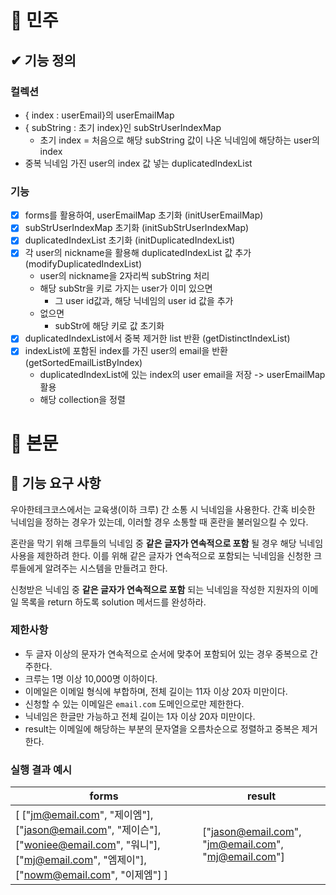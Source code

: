 # 🎈 민주

## ✔ 기능 정의
### 컬렉션
- { index : userEmail}의 userEmailMap
- { subString : 초기 index}인 subStrUserIndexMap 
  - 초기 index = 처음으로 해당 subString 값이 나온 닉네임에 해당하는 user의 index
- 중복 닉네임 가진 user의 index 값 넣는 duplicatedIndexList 

### 기능
- [X] forms를 활용하여, userEmailMap 초기화 (initUserEmailMap)
- [X] subStrUserIndexMap 초기화 (initSubStrUserIndexMap)
- [X] duplicatedIndexList 초기화 (initDuplicatedIndexList)
- [X] 각 user의 nickname을 활용해 duplicatedIndexList 값 추가 (modifyDuplicatedIndexList)
  - user의 nickname을 2자리씩 subString 처리
  - 해당 subStr을 키로 가지는 user가 이미 있으면
    - 그 user id값과, 해당 닉네임의 user id 값을 추가
  - 없으면
    - subStr에 해당 키로 값 초기화
- [X] duplicatedIndexList에서 중복 제거한 list 반환 (getDistinctIndexList)
- [X] indexList에 포함된 index를 가진 user의 email을 반환 (getSortedEmailListByIndex)
  - duplicatedIndexList에 있는 index의 user email을 저장 -> userEmailMap 활용
  - 해당 collection을 정렬


# 🎈 본문
## 🚀 기능 요구 사항

우아한테크코스에서는 교육생(이하 크루) 간 소통 시 닉네임을 사용한다. 간혹 비슷한 닉네임을 정하는 경우가 있는데, 이러할 경우 소통할 때 혼란을 불러일으킬 수 있다.

혼란을 막기 위해 크루들의 닉네임 중 **같은 글자가 연속적으로 포함** 될 경우 해당 닉네임 사용을 제한하려 한다. 이를 위해 같은 글자가 연속적으로 포함되는 닉네임을 신청한 크루들에게 알려주는 시스템을 만들려고 한다.


신청받은 닉네임 중 **같은 글자가 연속적으로 포함** 되는 닉네임을 작성한 지원자의 이메일 목록을 return 하도록 solution 메서드를 완성하라.

### 제한사항

- 두 글자 이상의 문자가 연속적으로 순서에 맞추어 포함되어 있는 경우 중복으로 간주한다.
- 크루는 1명 이상 10,000명 이하이다.
- 이메일은 이메일 형식에 부합하며, 전체 길이는 11자 이상 20자 미만이다.
- 신청할 수 있는 이메일은 `email.com` 도메인으로만 제한한다.
- 닉네임은 한글만 가능하고 전체 길이는 1자 이상 20자 미만이다.
- result는 이메일에 해당하는 부분의 문자열을 오름차순으로 정렬하고 중복은 제거한다.

### 실행 결과 예시

| forms | result |
| --- | --- |
| [ ["jm@email.com", "제이엠"], ["jason@email.com", "제이슨"], ["woniee@email.com", "워니"], ["mj@email.com", "엠제이"], ["nowm@email.com", "이제엠"] ] | ["jason@email.com", "jm@email.com", "mj@email.com"] |
